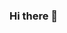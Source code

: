 ### Hi there 👋

<!--
**kdh1123/kdh1123** is a ✨ _special_ ✨ repository because its `README.md` (this file) appears on your GitHub profile.

Here are some ideas to get you started:>

[![Top Langs](https://github-readme-stats.vercel.app/api/top-langs/?username=깃허브아이디)](https://github.com/깃허브아이디/github-readme-stats)

